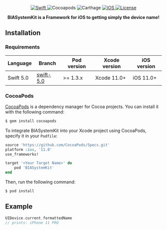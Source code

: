 <p align="center">
	<a href="https://github.com/Carthage/Carthage">
		<img src="https://img.shields.io/badge/language-Swift-orange.svg?style=flat-square" alt="Swift"/>
	</a>
	<img src="https://img.shields.io/cocoapods/v/BIASystemKit.svg?style=flat-square" alt="Cocoapods"/>
	<img src="https://img.shields.io/badge/Carthage-compatible-blue.svg?style=flat-square" alt="Carthage"/>
	<a href="http://cocoapods.org/pods/BIASystemKit">
		<img src="https://img.shields.io/cocoapods/p/BIASystemKit.svg?style=flat-square" alt="iOS"/>
	</a>
	<a href="http://cocoapods.org/pods/BIASystemKit">
		<img src="https://img.shields.io/cocoapods/l/BIASystemKit.svg?style=flat-square" alt="License"/>
	</a>
</p>

<p align="center">
	<b>
	BIASystemKit is a Framework for iOS to getting simply the device name!
	</b>
</p>

## Installation

### Requirements


| Language  | Branch                                                           | Pod version | Xcode version         | iOS version |
| --------- | ---------------------------------------------------------------- | ----------- | --------------------- | ----------- |
| Swift 5.0 | [swift-5.0](https://github.com/StefaniOSApps/BIASystemKit/tree/master) | >= 1.3.x    | Xcode 11.0+           | iOS 11.0+    |



### CocoaPods

[CocoaPods](http://cocoapods.org) is a dependency manager for Cocoa projects. You can install it with the following command:

```bash
$ gem install cocoapods
```

To integrate BIASystemKit into your Xcode project using CocoaPods, specify it in your `Podfile`:

```ruby
source 'https://github.com/CocoaPods/Specs.git'
platform :ios, '11.0'
use_frameworks!

target '<Your Target Name>' do
    pod 'BIASystemKit'
end
```

Then, run the following command:

```bash
$ pod install
```

## Example
```swift
UIDevice.current.formattedName
// prints: iPhone 11 PRO
```
